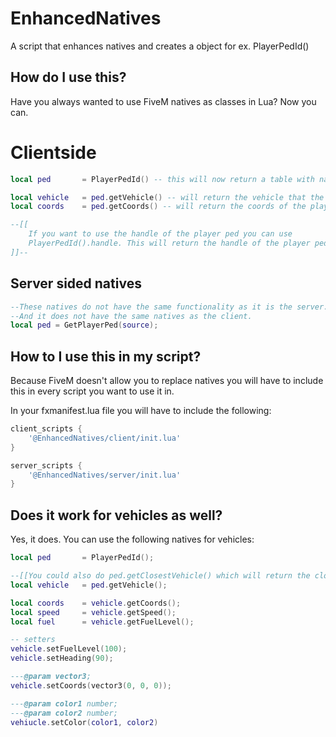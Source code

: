 # EnhancedNatives
A script that enhances natives and creates a object for ex. PlayerPedId()

## How do I use this?
Have you always wanted to use FiveM natives as classes in Lua? Now you can.

# Clientside
```lua
local ped       = PlayerPedId() -- this will now return a table with natives that are related to the player ped;

local vehicle   = ped.getVehicle() -- will return the vehicle that the player is in, this will also return a vehicle object;
local coords    = ped.getCoords() -- will return the coords of the player;

--[[
    If you want to use the handle of the player ped you can use
    PlayerPedId().handle. This will return the handle of the player ped.
]]--
```

## Server sided natives
```lua
--These natives do not have the same functionality as it is the server.
--And it does not have the same natives as the client.
local ped = GetPlayerPed(source);
```

## How to I use this in my script?
Because FiveM doesn't allow you to replace natives you will have to include this in every script you want to use it in.

In your fxmanifest.lua file you will have to include the following:

```lua
client_scripts {
    '@EnhancedNatives/client/init.lua'
}

server_scripts {
    '@EnhancedNatives/server/init.lua'
}
```

## Does it work for vehicles as well?
Yes, it does. You can use the following natives for vehicles:
```lua
local ped       = PlayerPedId();

--[[You could also do ped.getClosestVehicle() which will return the closest vehicle to the player.]]--
local vehicle   = ped.getVehicle();

local coords    = vehicle.getCoords();
local speed     = vehicle.getSpeed();
local fuel      = vehicle.getFuelLevel();

-- setters
vehicle.setFuelLevel(100);
vehicle.setHeading(90);

---@param vector3;
vehicle.setCoords(vector3(0, 0, 0));

---@param color1 number;
---@param color2 number;
vehiucle.setColor(color1, color2)

```
